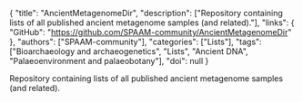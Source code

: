 {
  "title": "AncientMetagenomeDir",
  "description": ["Repository containing lists of all published ancient metagenome samples (and related)."],
  "links": {
    "GitHub": "https://github.com/SPAAM-community/AncientMetagenomeDir"
  },
  "authors": ["SPAAM-community"],
  "categories": ["Lists"],
  "tags": ["Bioarchaeology and archaeogenetics", "Lists", "Ancient DNA", "Palaeoenvironment and palaeobotany"],
  "doi": null
}

<!-- Generated by csv2md.R – do not edit by hand -->

Repository containing lists of all published ancient metagenome samples (and related).